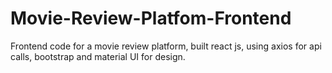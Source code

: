 # Movie-Review-Platfom-Frontend
Frontend code for a movie review platform, built react js, using axios for api calls, bootstrap and material UI for design.
